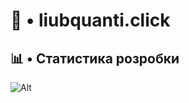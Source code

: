 # 🤍 • liubquanti.click
## 📊 • Статистика розробки
![Alt](https://repobeats.axiom.co/api/embed/71543739917e0d3e68dbb20e03248e60339293a5.svg "Repobeats analytics image")
